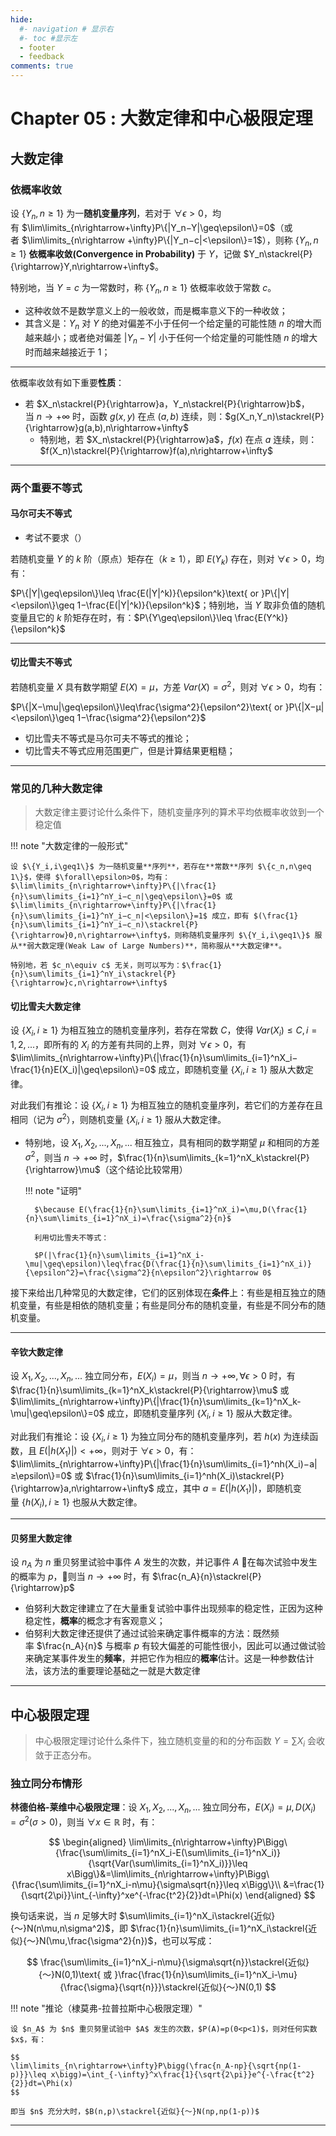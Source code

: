 ```yaml
---
hide:
  #- navigation # 显示右
  #- toc #显示左
  - footer
  - feedback
comments: true
---
```

# Chapter 05 : 大数定律和中心极限定理

## 大数定律

### 依概率收敛

设 $\{Y_n,n\geq 1\}$ 为一**随机变量序列**，若对于 $\forall\epsilon>0$，均有 $\lim\limits_{n\rightarrow+\infty}P\{|Y_n−Y|\geq\epsilon\}=0$（或者 $\lim\limits_{n\rightarrow +\infty}P\{|Y_n−c|<\epsilon\}=1$），则称 $\{Y_n,n\geq 1\}$ **依概率收敛(Convergence in Probability)** 于 $Y$，记做 $Y_n\stackrel{P}{\rightarrow}Y,n\rightarrow+\infty$。

特别地，当 $Y=c$ 为一常数时，称 $\{Y_n,n\geq 1\}$ 依概率收敛于常数 $c$。

- 这种收敛不是数学意义上的一般收敛，而是概率意义下的一种收敛；
- 其含义是：$Y_n$ 对 $Y$ 的绝对偏差不小于任何一个给定量的可能性随 $n$ 的增大而越来越小；或者绝对偏差 $|Y_n−Y|$ 小于任何一个给定量的可能性随 $n$ 的增大时而越来越接近于 1；

***
依概率收敛有如下重要**性质**：

- 若 $X_n\stackrel{P}{\rightarrow}a，Y_n\stackrel{P}{\rightarrow}b$，当 $n\rightarrow+\infty$ 时，函数 $g(x,y)$ 在点 $(a,b)$ 连续，则：$g(X_n,Y_n)\stackrel{P}{\rightarrow}g(a,b),n\rightarrow+\infty$
	- 特别地，若 $X_n\stackrel{P}{\rightarrow}a$，$f(x)$ 在点 $a$ 连续，则：$f(X_n)\stackrel{P}{\rightarrow}f(a),n\rightarrow+\infty$
***
### 两个重要不等式

#### 马尔可夫不等式

- 考试不要求（）

若随机变量 $Y$ 的 $k$ 阶（原点）矩存在（$k\geq 1$），即 $E(Y_k)$ 存在，则对 $\forall\epsilon>0$，均有：

$P\{|Y|\geq\epsilon\}\leq \frac{E(|Y|^k)}{\epsilon^k}\text{ or }P\{|Y|<\epsilon\}\geq 1−\frac{E(|Y|^k)}{\epsilon^k}$；特别地，当 $Y$ 取非负值的随机变量且它的 $k$ 阶矩存在时，有：$P\{Y\geq\epsilon\}\leq \frac{E(Y^k)}{\epsilon^k}$
***
#### 切比雪夫不等式

若随机变量 $X$ 具有数学期望 $E(X)=\mu$，方差 $Var(X)=\sigma^2$，则对 $\forall\epsilon>0$，均有：

$P\{|X−\mu|\geq\epsilon\}\leq\frac{\sigma^2}{\epsilon^2}\text{ or }P\{|X−μ|<\epsilon\}\geq 1−\frac{\sigma^2}{\epsilon^2}$

- 切比雪夫不等式是马尔可夫不等式的推论；
- 切比雪夫不等式应用范围更广，但是计算结果更粗糙；
***
### 常见的几种大数定律

> 大数定律主要讨论什么条件下，随机变量序列的算术平均依概率收敛到一个稳定值

!!! note "大数定律的一般形式"

	设 $\{Y_i,i\geq1\}$ 为一随机变量**序列**，若存在**常数**序列 $\{c_n,n\geq 1\}$，使得 $\forall\epsilon>0$，均有：$\lim\limits_{n\rightarrow+\infty}P\{|\frac{1}{n}\sum\limits_{i=1}^nY_i−c_n|\geq\epsilon\}=0$ 或 $\lim\limits_{n\rightarrow+\infty}P\{|\frac{1}{n}\sum\limits_{i=1}^nY_i−c_n|<\epsilon\}=1$ 成立，即有 $(\frac{1}{n}\sum\limits_{i=1}^nY_i−c_n)\stackrel{P}{\rightarrow}0,n\rightarrow+\infty$，则称随机变量序列 $\{Y_i,i\geq1\}$ 服从**弱大数定理(Weak Law of Large Numbers)**，简称服从**大数定律**。
	
	特别地，若 $c_n\equiv c$ 无关，则可以写为：$\frac{1}{n}\sum\limits_{i=1}^nY_i\stackrel{P}{\rightarrow}c,n\rightarrow+\infty$

#### 切比雪夫大数定律

设 $\{X_i,i\geq 1\}$ 为相互独立的随机变量序列，若存在常数 $C$，使得 $Var(X_i)\leq C,i=1,2,...$，即所有的 $X_i$ 的方差有共同的上界，则对 $\forall\epsilon>0$，有 $\lim\limits_{n\rightarrow+\infty}P\{|\frac{1}{n}\sum\limits_{i=1}^nX_i−\frac{1}{n}E(X_i)|\geq\epsilon\}=0$ 成立，即随机变量 $\{X_i,i\geq1\}$ 服从大数定律。

对此我们有推论：设 $\{X_i,i\geq1\}$ 为相互独立的随机变量序列，若它们的方差存在且相同（记为 $\sigma^2$），则随机变量 $\{X_i,i\geq1\}$ 服从大数定律。

- 特别地，设 $X_1,X_2,...,X_n,...$ 相互独立，具有相同的数学期望 $\mu$ 和相同的方差 $\sigma^2$，则当 $n\rightarrow+\infty$ 时，$\frac{1}{n}\sum\limits_{k=1}^nX_k\stackrel{P}{\rightarrow}\mu$（这个结论比较常用）
	
	!!! note "证明"
	
		$\because E(\frac{1}{n}\sum\limits_{i=1}^nX_i)=\mu,D(\frac{1}{n}\sum\limits_{i=1}^nX_i)=\frac{\sigma^2}{n}$
		
		利用切比雪夫不等式：
		
		$P(|\frac{1}{n}\sum\limits_{i=1}^nX_i-\mu|\geq\epsilon)\leq\frac{D(\frac{1}{n}\sum\limits_{i=1}^nX_i)}{\epsilon^2}=\frac{\sigma^2}{n\epsilon^2}\rightarrow 0$

接下来给出几种常见的大数定律，它们的区别体现在**条件**上：有些是相互独立的随机变量，有些是相依的随机变量；有些是同分布的随机变量，有些是不同分布的随机变量。
***
#### 辛钦大数定律

设 $X_1,X_2,...,X_n,...$ 独立同分布，$E(X_i)=\mu$，则当 $n\rightarrow+\infty,\forall\epsilon>0$ 时，有 $\frac{1}{n}\sum\limits_{k=1}^nX_k\stackrel{P}{\rightarrow}\mu$ 或 $\lim\limits_{n\rightarrow+\infty}P\{|\frac{1}{n}\sum\limits_{k=1}^nX_k-\mu|\geq\epsilon\}=0$ 成立，即随机变量序列 $\{X_i,i\geq1\}$ 服从大数定律。

对此我们有推论：设 $\{X_i,i\geq 1\}$ 为独立同分布的随机变量序列，若 $h(x)$ 为连续函数，且 $E(|h(X_1)|)<+\infty$，则对于 $\forall\epsilon>0$，有：$\lim\limits_{n\rightarrow+\infty}P\{|\frac{1}{n}\sum\limits_{i=1}^nh(X_i)−a|≥\epsilon\}=0$ 或 $\frac{1}{n}\sum\limits_{i=1}^nh(X_i)\stackrel{P}{\rightarrow}a,n\rightarrow+\infty$ 成立，其中 $a=E(|h(X_1)|)$，即随机变量 $\{h(X_i),i\geq 1\}$ 也服从大数定律。
***
#### 贝努里大数定律

设 $n_A$ 为 $n$ 重贝努里试验中事件 $A$ 发生的次数，并记事件 $A$ 在每次试验中发生的概率为 $p$，则当 $n\rightarrow+\infty$ 时，有 $\frac{n_A}{n}\stackrel{P}{\rightarrow}p$

- 伯努利大数定律建立了在大量重复试验中事件出现频率的稳定性，正因为这种稳定性，**概率**的概念才有客观意义；
- 伯努利大数定律还提供了通过试验来确定事件概率的方法：既然频率 $\frac{n_A}{n}$ 与概率 $p$ 有较大偏差的可能性很小，因此可以通过做试验来确定某事件发生的**频率**，并把它作为相应的**概率**估计。这是一种参数估计法，该方法的重要理论基础之一就是大数定律
***
## 中心极限定理

> 中心极限定理讨论什么条件下，独立随机变量的和的分布函数 $Y=\sum X_i$ 会收敛于正态分布。

### 独立同分布情形

**林德伯格-莱维中心极限定理**：设 $X_1,X_2,...,X_n,...$ 独立同分布，$E(X_i)=\mu,D(X_i)=\sigma^2(\sigma>0)$，则当 $\forall x\in\mathbb{R}$ 时，有：

$$
\begin{aligned}
\lim\limits_{n\rightarrow+\infty}P\Bigg\{\frac{\sum\limits_{i=1}^nX_i-E(\sum\limits_{i=1}^nX_i)}{\sqrt{Var(\sum\limits_{i=1}^nX_i)}}\leq x\Bigg\}&=\lim\limits_{n\rightarrow+\infty}P\Bigg\{\frac{\sum\limits_{i=1}^nX_i-n\mu}{\sigma\sqrt{n}}\leq x\Bigg\}\\
&=\frac{1}{\sqrt{2\pi}}\int_{-\infty}^xe^{-\frac{t^2}{2}}dt=\Phi(x)
\end{aligned}
$$

换句话来说，当 $n$ 足够大时 $\sum\limits_{i=1}^nX_i\stackrel{近似}{～}N(n\mu,n\sigma^2)$，即 $\frac{1}{n}\sum\limits_{i=1}^nX_i\stackrel{近似}{～}N(\mu,\frac{\sigma^2}{n})$，也可以写成：

$$
\frac{\sum\limits_{i=1}^nX_i-n\mu}{\sigma\sqrt{n}}\stackrel{近似}{～}N(0,1)\text{ 或 }\frac{\frac{1}{n}\sum\limits_{i=1}^nX_i-\mu}{\frac{\sigma}{\sqrt{n}}}\stackrel{近似}{～}N(0,1)
$$

!!! note "推论（棣莫弗-拉普拉斯中心极限定理）"

	设 $n_A$ 为 $n$ 重贝努里试验中 $A$ 发生的次数，$P(A)=p(0<p<1)$，则对任何实数 $x$，有：
	
	$$
	\lim\limits_{n\rightarrow+\infty}P\bigg(\frac{n_A-np}{\sqrt{np(1-p)}}\leq x\bigg)=\int_{-\infty}^x\frac{1}{\sqrt{2\pi}}e^{-\frac{t^2}{2}}dt=\Phi(x)
	$$
	
	即当 $n$ 充分大时，$B(n,p)\stackrel{近似}{～}N(np,np(1-p))$
***
